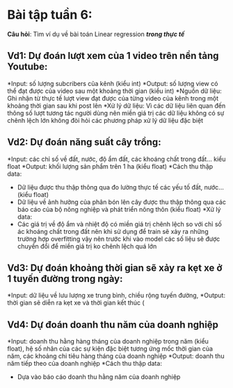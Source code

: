 # Bài tập tuần 6: 
**Câu hỏi**: Tìm ví dụ về bài toán Linear regression ***trong thực tế***

## Vd1: Dự đoán lượt xem của 1 video trên nền tảng Youtube:
*Input: số lượng subcribers cũa kênh (kiểu int)
*Output: số lượng view có thể đạt được của video sau một khoảng thời gian (kiểu int) 
*Nguồn dữ liệu: Ghi nhận từ thực tế lượt view đạt được của từng video của kênh trong một khoảng thời gian sau khi post lên
*Xử lý dữ liệu: Vì các dữ liệu liên quan đến thông số lượt tương tác người dùng nên miền giá trị các dữ liệu không có sự chênh lệch lớn không đòi hỏi các phương pháp xử lý dữ liệu đặc biệt

## Vd2: Dự đoán năng suất cây trồng:
*Input: các chỉ số về đất, nước, độ ẩm đất, các khoáng chất trong đất... kiểu float
*Output: khối lượng sản phẩm trên 1 ha (kiểu float)
*Cách thu thập data:
- Dữ liệu được thu thập thông qua đo lường thực tế các yếu tố đất, nước... (kiểu float)
- Dữ liệu về ảnh hưởng của phân bón lên cây được thu thập thông qua các báo cáo của bộ nông nghiệp và phát triển nông thôn (kiểu float)
*Xử lý data:
- Các giá trị về độ ẩm và nhiệt độ có miền giá trị chênh lệch so với chỉ số ác khoáng chất trong đất nên khi sử dụng để train sẽ xảy ra những trường hợp overfitting vậy nên trước khi vào model các số liệu sẽ được chuyển đổi để miền giá trị ko chênh lệch quá lớn 

## Vd3: Dự đoán khoảng thời gian sẽ xảy ra kẹt xe ở 1 tuyến đường trong ngày:
*Input: dữ liệu về lưu lượng xe trung bình, chiều rộng tuyến đường, 
*Output: thời gian sẽ diễn ra kẹt xe và thời gian kết thúc (

## Vd4: Dự đoán doanh thu năm của doanh nghiệp
*Input: doanh thu hằng hàng tháng của doanh nghiệp trong năm (kiểu float), hệ số nhân của các sự kiện đặc biệt tương ứng mốc thời gian của năm, các khoảng chi tiêu hàng tháng của doanh nghiệp
*Output: doanh thu năm tiếp theo của doanh nghiệp
*Cách thu thập data: 
- Dựa vào báo cáo doanh thu hằng năm của doanh nghiệp 
